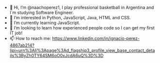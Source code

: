 - 👋 Hi, I’m @naachoperez1, I play professional basketball in Argentina and I´m studying Software Engineer.
- 👀 I’m interested in Python, JavaScript, Java, HTML and CSS.
- 🌱 I’m currently learning JavaScript.
- 💞️ I’m looking to learn how experienced people code so I can get my first IT job!
- 📫 How to reach me: https://www.linkedin.com/in/ignacio-perez-4867ab214?lipi=urn%3Ali%3Apage%3Ad_flagship3_profile_view_base_contact_details%3ByZh0TY64SM6oO0xJcdA6uQ%3D%3D

<!---
naachoperez1/naachoperez1 is a ✨ special ✨ repository because its `README.md` (this file) appears on your GitHub profile.
You can click the Preview link to take a look at your changes.
--->
